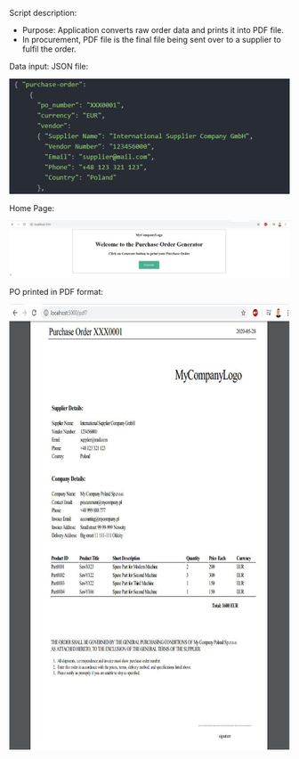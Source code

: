 <p>Script description:</p>
<ul>
  <li>Purpose: Application converts raw order data and prints it into PDF file.</li>
  <li>In procurement, PDF file is the final file being sent over to a supplier to fulfil the order.</li>
</ul>


<p>Data input: JSON file:</p>
<img src="images/json.JPG">

<p>Home Page:</p>
<img src="images/po_generator.JPG">

<p>PO printed in PDF format:</p>
<img src="images/po_pdf.JPG" width="750" height="800">
